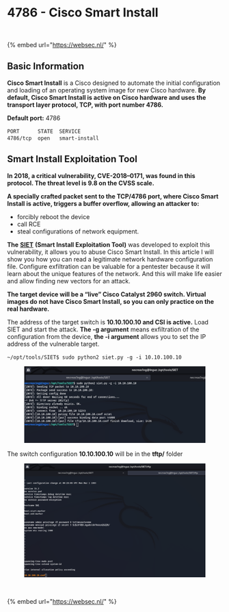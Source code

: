 # 4786 - Cisco Smart Install


<figure><img src="https://pentest.eu/RENDER_WebSec_10fps_21sec_9MB_29042024.gif" alt=""><figcaption></figcaption></figure>

{% embed url="https://websec.nl/" %}

## Basic Information

**Cisco Smart Install** is a Cisco designed to automate the initial configuration and loading of an operating system image for new Cisco hardware. **By default, Cisco Smart Install is active on Cisco hardware and uses the transport layer protocol, TCP, with port number 4786.**

**Default port:** 4786

```
PORT      STATE  SERVICE
4786/tcp  open   smart-install
```

## **Smart Install Exploitation Tool**

**In 2018, a critical vulnerability, CVE-2018–0171, was found in this protocol. The threat level is 9.8 on the CVSS scale.**

**A specially crafted packet sent to the TCP/4786 port, where Cisco Smart Install is active, triggers a buffer overflow, allowing an attacker to:**

* forcibly reboot the device
* call RCE
* steal configurations of network equipment.

**The** [**SIET**](https://github.com/frostbits-security/SIET) **(Smart Install Exploitation Tool)** was developed to exploit this vulnerability, it allows you to abuse Cisco Smart Install. In this article I will show you how you can read a legitimate network hardware configuration file. Configure exfiltration can be valuable for a pentester because it will learn about the unique features of the network. And this will make life easier and allow finding new vectors for an attack.

**The target device will be a “live” Cisco Catalyst 2960 switch. Virtual images do not have Cisco Smart Install, so you can only practice on the real hardware.**

The address of the target switch is **10.10.100.10 and CSI is active.** Load SIET and start the attack. **The -g argument** means exfiltration of the configuration from the device, **the -i argument** allows you to set the IP address of the vulnerable target.

```
~/opt/tools/SIET$ sudo python2 siet.py -g -i 10.10.100.10
```

<figure><img src="../.gitbook/assets/image (773).png" alt=""><figcaption></figcaption></figure>

The switch configuration **10.10.100.10** will be in the **tftp/** folder

<figure><img src="../.gitbook/assets/image (1116).png" alt=""><figcaption></figcaption></figure>

<figure><img src="https://pentest.eu/RENDER_WebSec_10fps_21sec_9MB_29042024.gif" alt=""><figcaption></figcaption></figure>

{% embed url="https://websec.nl/" %}

